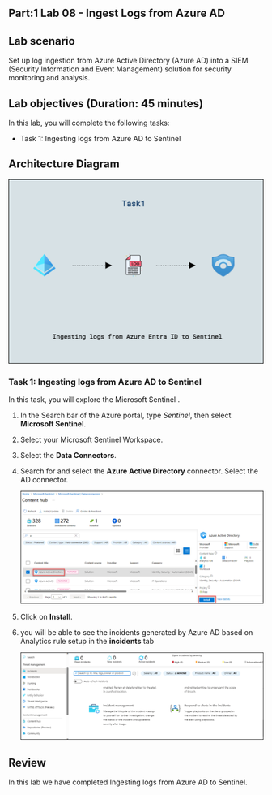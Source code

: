 ## Part:1 Lab 08 - Ingest Logs from Azure AD

## Lab scenario
Set up log ingestion from Azure Active Directory (Azure AD) into a SIEM (Security Information and Event Management) solution for security monitoring and analysis.

## Lab objectives (Duration: 45 minutes)
In this lab, you will complete the following tasks:
- Task 1: Ingesting logs from Azure AD to Sentinel

## Architecture Diagram

   ![](../media/lab08.png)

### Task 1: Ingesting logs from Azure AD to Sentinel 

In this task, you will explore the Microsoft Sentinel .

1. In the Search bar of the Azure portal, type *Sentinel*, then select **Microsoft Sentinel**.

1. Select your Microsoft Sentinel Workspace.

1. Select the **Data Connectors**.

1. Search for and select the **Azure Active Directory** connector. Select the AD connector.

   ![Picture 1](../media/Sentinel_Azure_ad_Connector_install.png)

1. Click on **Install**.

1. you will be able to see the incidents generated by Azure AD based on Analytics rule setup in the **incidents** tab

   ![Picture 1](../media/Sentinel_course_incidents_3.png)

## Review
In this lab we have completed Ingesting logs from Azure AD to Sentinel.
